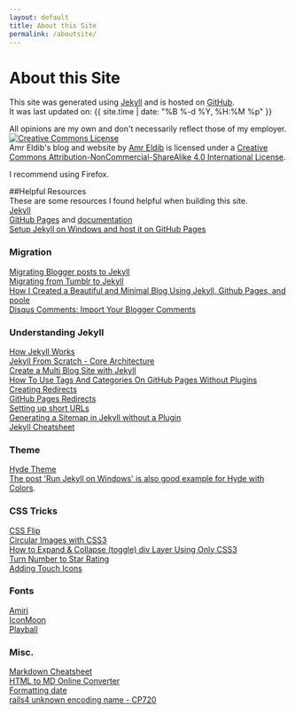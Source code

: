 ```yaml
---
layout: default
title: About this Site
permalink: /aboutsite/
---
```

# About this Site
This site was generated using [Jekyll](http://jekyllrb.com) and is hosted on [GitHub](https://github.com/AmrEldib/amreldib.github.io/).  
It was last updated on: {{ site.time | date: "%B %-d %Y, %H:%M %p" }}

All opinions are my own and don't necessarily reflect those of my employer.  
<a rel="license" href="http://creativecommons.org/licenses/by-nc-sa/4.0/"><img alt="Creative Commons License" style="border-width:0" src="https://i.creativecommons.org/l/by-nc-sa/4.0/88x31.png" /></a><br /><span xmlns:dct="http://purl.org/dc/terms/" property="dct:title">Amr Eldib's blog and website</span> by <a xmlns:cc="http://creativecommons.org/ns#" href="http://www.amreldib.com" property="cc:attributionName" rel="cc:attributionURL">Amr Eldib</a> is licensed under a <a rel="license" href="http://creativecommons.org/licenses/by-nc-sa/4.0/">Creative Commons Attribution-NonCommercial-ShareAlike 4.0 International License</a>.  

I recommend using Firefox.  
<a href="https://affiliates.mozilla.org/referral/74132/">
    <img src="https://affiliates.mozilla.org/media/uploads/image_banners/2099b34508931a9744058af46bc05632f74fefff.png" alt="">
</a>

##Helpful Resources  
These are some resources I found helpful when building this site.  
[Jekyll](http://jekyllrb.com/)  
[GitHub Pages](https://pages.github.com/) and [documentation](https://help.github.com/categories/github-pages-basics/)  
[Setup Jekyll on Windows and host it on GitHub Pages](http://martinbuberl.com/blog/setup-jekyll-on-windows-and-host-it-on-github-pages/)  

### Migration
[Migrating Blogger posts to Jekyll](http://www.elstensoftware.com/blog/2010/08/23/migrating-blogger-to-jekyll/)  
[Migrating from Tumblr to Jekyll](http://blog.55minutes.com/2012/02/migrating-from-tumblr-to-jekyll/)  
[How I Created a Beautiful and Minimal Blog Using Jekyll, Github Pages, and poole](http://joshualande.com/jekyll-github-pages-poole/)  
[Disqus Comments: Import Your Blogger Comments](http://blog.disqus.com/post/199344954/import-your-blogger-comments)  

### Understanding Jekyll
[How Jekyll Works](http://jekyllbootstrap.com/lessons/jekyll-introduction.html)  
[Jekyll From Scratch - Core Architecture](http://pixelcog.com/blog/2013/jekyll-from-scratch-core-architecture/)  
[Create a Multi Blog Site with Jekyll](http://www.garron.me/en/blog/multi-blog-site-jekyll.html)  
[How To Use Tags And Categories On GitHub Pages Without Plugins](http://www.minddust.com/post/tags-and-categories-on-github-pages/)  
[Creating Redirects](http://www.marran.com/tech/creating-redirects-with-jekyll/)  
[GitHub Pages Redirects](https://help.github.com/articles/redirects-on-github-pages/)  
[Setting up short URLs](http://joshualande.com/short-urls-jekyll/)  
[Generating a Sitemap in Jekyll without a Plugin](http://davidensinger.com/2013/03/generating-a-sitemap-in-jekyll-without-a-plugin/)  
[Jekyll Cheatsheet](http://ricostacruz.com/cheatsheets/jekyll.html)  

### Theme
[Hyde Theme](http://hyde.getpoole.com/)  
[The post 'Run Jekyll on Windows' is also good example for Hyde with Colors](http://jekyll-windows.juthilo.com/).  

### CSS Tricks
[CSS Flip](http://davidwalsh.name/css-flip)  
[Circular Images with CSS3](http://bavotasan.com/2011/circular-images-with-css3/)  
[How to Expand & Collapse (toggle) div Layer Using Only CSS3](http://www.realcombiz.com/2014/01/how-to-expand-collapse-toggle-div-layer.html)  
[Turn Number to Star Rating](http://codepen.io/AtomicNoggin/pen/fuHBh)  
[Adding Touch Icons](https://mathiasbynens.be/notes/touch-icons)  

### Fonts
[Amiri](http://www.amirifont.org/)  
[IconMoon](https://icomoon.io/app/#/select)  
[Playball](http://www.google.com/fonts/specimen/Playball)  

### Misc.
[Markdown Cheatsheet](https://github.com/adam-p/markdown-here/wiki/Markdown-Cheatsheet)  
[HTML to MD Online Converter](http://domchristie.github.io/to-markdown/)  
[Formatting date](http://www.robert.orzanna.de/Date-and-time-formatting-in-Jekyll-using-Liquid/)  
[rails4 unknown encoding name - CP720](http://stackoverflow.com/questions/22815542/rails4-unknown-encoding-name-cp720)  
